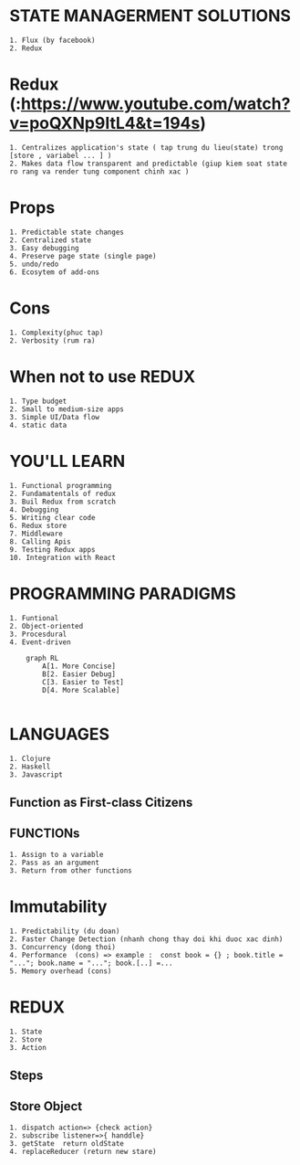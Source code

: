 
# STATE MANAGERMENT SOLUTIONS
    1. Flux (by facebook)
    2. Redux
   
# Redux (:https://www.youtube.com/watch?v=poQXNp9ItL4&t=194s)
    1. Centralizes application's state ( tap trung du lieu(state) trong [store , variabel ... ] )
    2. Makes data flow transparent and predictable (giup kiem soat state ro rang va render tung component chinh xac )
   
# Props
    1. Predictable state changes
    2. Centralized state
    3. Easy debugging
    4. Preserve page state (single page)
    5. undo/redo
    6. Ecosytem of add-ons
   
# Cons
    1. Complexity(phuc tap)
    2. Verbosity (rum ra)

# When not to use **REDUX**
    1. Type budget
    2. Small to medium-size apps
    3. Simple UI/Data flow
    4. static data

# YOU'LL LEARN
    1. Functional programming
    2. Fundamatentals of redux
    3. Buil Redux from scratch
    4. Debugging
    5. Writing clear code
    6. Redux store
    7. Middleware
    8. Calling Apis
    9. Testing Redux apps
    10. Integration with React

# PROGRAMMING PARADIGMS
    1. Funtional
    2. Object-oriented
    3. Procesdural
    4. Event-driven

```mermaid
    graph RL
        A[1. More Concise]
        B[2. Easier Debug]
        C[3. Easier to Test]
        D[4. More Scalable]
    
```
# LANGUAGES
    1. Clojure
    2. Haskell
    3. Javascript
## Function as First-class Citizens

## FUNCTIONs
    1. Assign to a variable
    2. Pass as an argument
    3. Return from other functions

# Immutability
    1. Predictability (du doan)
    2. Faster Change Detection (nhanh chong thay doi khi duoc xac dinh)
    3. Concurrency (dong thoi)
    4. Performance  (cons) => example :  const book = {} ; book.title = "..."; book.name = "..."; book.[..] =...
    5. Memory overhead (cons)


# REDUX 
    1. State
    2. Store
    3. Action
## Steps

## Store Object
    1. dispatch action=> {check action} 
    2. subscribe listener=>{ handdle}
    3. getState  return oldState
    4. replaceReducer (return new stare)